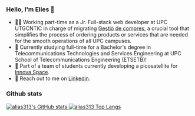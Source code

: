 ### Hello, I'm Elies 👋

- 👨‍💻 Working part-time as a Jr. Full-stack web developer at UPC UTGCNTIC in charge of migrating [Gestiò de compres](https://serveis.utgcntic.upc.edu/ca/gestio-de-compres), a crucial tool that simplifies the process of ordering products or services that are needed for the smooth operations of all UPC campuses.
- 📡 Currently studying full-time for a Bachelor's degree in Telecommunications Technologies and Services Engineering at UPC School of Telecommunications Engineering (ETSETB)!
- 🚀 Part of a team of students currently developing a picosatellite for [Innova Space](https://www.innova-space.com/en/).
- 📣 Reach out to me on [Linkedin](https://www.linkedin.com/in/elies-garcia-alvira/).

### Github stats

<a href="https://github.com/anuraghazra/github-readme-stats">
  <picture>
    <source
      srcset="https://github-readme-stats-beta-snowy-30.vercel.app/api?username=alias313&theme=transparent&show_icons=true&count_private=true&bg_color=00000000&hide_border=true&rank_icon=github&include_all_commits=true&hide=stars"
      media="(prefers-color-scheme: dark)"
    />
    <source
      srcset="https://github-readme-stats-beta-snowy-30.vercel.app/api?username=alias313&theme=transparent&show_icons=true&count_private=true&bg_color=00000000&hide_border=true&rank_icon=github&include_all_commits=true&hide=stars"
      media="(prefers-color-scheme: light), (prefers-color-scheme: no-preference)"
    />
    <img title="alias313's GitHub stats" align="top" src="https://github-readme-stats-beta-snowy-30.vercel.app/api?username=alias313&theme=transparent&show_icons=true&count_private=true&bg_color=00000000&hide_border=true&rank_icon=github&include_all_commits=true&hide=stars" />
  </picture>
</a>
<a href="https://github.com/anuraghazra/github-readme-stats">
  <picture>
    <img title="alias313 Top Langs" align="top" src="https://github-readme-stats-beta-snowy-30.vercel.app/api/top-langs/?username=alias313&theme=transparent&show_icons=true&hide_border=true&size_weight=0.5&count_weight=0.5&layout=donut&langs_count=5&hide=assembly,scilab,html,c%2B%2B" />
  </picture>
</a>
